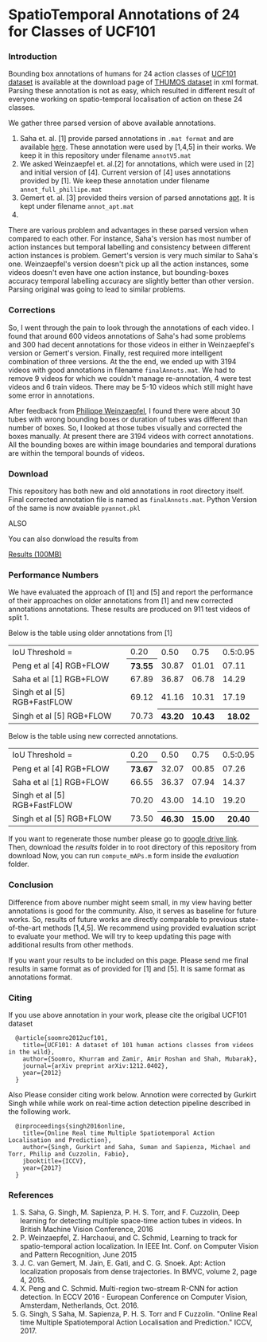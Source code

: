 # SpatioTemporal Annotations of 24 for Classes of UCF101

### Introduction
Bounding box annotations of humans for 24 action classes of <a href="http://crcv.ucf.edu/data/UCF101.php">UCF101 dataset</a> 
is available at the download page of <a href="http://www.thumos.info/download.html">THUMOS dataset</a> in xml format. 
Parsing these annotation is not as easy, which resulted in different result of 
everyone working on spatio-temporal localisation of action on these 24 classes.

We gather three parsed version of above available annotations.
<ol>
<li> Saha <it>et. al.</it> [1] provide parsed annotations in <code>.mat format</code> and are available <a href="https://bitbucket.org/sahasuman/bmvc2016_code">here</a>. 
These annotation were used by [1,4,5] in their works.
We keep it in this repository under filename <code>annotV5.mat</code></li> 
<li> We asked Weinzaepfel <it>et. al.</it>[2] for annotations, which were used in [2] and initial version of [4]. Current version of [4] uses annotations provided by [1]. 
We keep these annotation under filename <code>annot_full_phillipe.mat</code></li>
<li> Gemert <it>et. al.</it> [3] provided theirs version of parsed annotations <a href="<https://github.com/jvgemert/apt">apt</a>. It is kept under filename <code>annot_apt.mat</code> <li>
</ol>

<p>There are various problem and advantages in these parsed version when compared to each other. 
For instance, Saha's version has most number of action instances but temporal labelling and consistency between different action instances is problem. 
Gemert's version is very much similar to Saha's one. 
Weinzaepfel's version doesn't pick up all the action instances, some videos doesn't even have one action instance, 
but bounding-boxes accuracy temporal labelling accuracy are slightly better than other version.
Parsing original was going to lead to similar problems.</p>

### Corrections

<p> So, I went through the pain to look through the annotations of each video. 
I found that around 600 videos annotations of Saha's had some problems and 300 had decent annotations for those videos in either in Weinzaepfel's version or Gemert's version.
Finally, rest required more intelligent combination of three versions. At the the end, we ended up with 3194 videos with good annotations in filename <code>finalAnnots.mat</code>. 
We had to remove 9 videos for which we couldn't manage re-annotation, 4 were test videos and 6 train videos. There may be 5-10 videos which still might have some error in annotations.</p>

After feedback from [Philippe Weinzaepfel](http://www.xrce.xerox.com/About-XRCE/People/Philippe-Weinzaepfel), 
I found there were about 30 tubes with wrong bounding boxes or duration of tubes was different than number of boxes. 
So, I looked at those tubes visually and corrected the boxes manually. 
At present there are 3194 videos with correct annotations. All the bounding boxes are within image boundaries and temporal durations are within the temporal bounds of videos.

### Download
This repository has both new and old annotations in root directory itself.
Final corrected annotation file is named as <code>finalAnnots.mat</code>.
Python Version of the same is now avaiable  <code>pyannot.pkl</code>

ALSO

You can also donwload the results from

[Results (100MB)](https://drive.google.com/drive/folders/0B-LzM05qEdk0MU1kT01hbk50SWM?usp=sharing) 


### Performance Numbers
<p>We have evaluated the approach of [1] and [5] and report the performance of their approaches on older annotations from [1] 
and new corrected annotations annotations. These results are produced on 911 test videos of split 1.</p>

Below is the table using older annotations from [1]

<table style="width:100%">
  <tr>
    <td>IoU Threshold = </td>
    <td>0.20</td> 
    <td>0.50</td>
    <td>0.75</td>
    <td>0.5:0.95</td>
  </tr>
  <tr>
    <td align="left">Peng et al [4] RGB+FLOW </td> 
    <th>73.55</th>
    <td>30.87</td>
    <td>01.01</td> 
    <td>07.11</td>  
  </tr>
  <tr>
    <td align="left">Saha et al [1] RGB+FLOW </td> 
    <td>67.89</td>
    <td>36.87</td> 
    <td>06.78</td>
    <td>14.29</td>
  </tr>
  <tr>
    <td align="left">Singh et al [5] RGB+FastFLOW </td> 
    <td>69.12</td>
    <td>41.16</td> 
    <td>10.31</td>
    <td>17.19</td>
  </tr>
  <tr>
    <td align="left">Singh et al [5] RGB+FLOW </td> 
    <td>70.73</td>
    <th>43.20</th> 
    <th>10.43</th>
    <th>18.02</th>
  </tr>
</table>


Below is the table using new corrected annotations.

<table style="width:100%">
  <tr>
    <td>IoU Threshold = </td>
    <td>0.20</td> 
    <td>0.50</td>
    <td>0.75</td>
    <td>0.5:0.95</td>
  </tr>
  <tr>
    <td align="left">Peng et al [4] RGB+FLOW </td> 
    <th>73.67</th>
    <td>32.07</td>
    <td>00.85</td> 
    <td>07.26</td>  
  </tr>
  <tr>
    <td align="left">Saha et al [1] RGB+FLOW </td> 
    <td>66.55</td>
    <td>36.37</td> 
    <td>07.94</td>
    <td>14.37</td>
  </tr>
  <tr>
    <td align="left">Singh et al [5] RGB+FastFLOW </td> 
    <td>70.20</td>
    <td>43.00</td> 
    <td>14.10</td>
    <td>19.20</td>
  </tr>
  <tr>
    <td align="left">Singh et al [5] RGB+FLOW </td> 
    <td>73.50</td>
    <th>46.30</th>
    <th>15.00</th> 
    <th>20.40</th>  
  </tr>
</table>


If you want to regenerate those number please go to [google drive link](https://drive.google.com/drive/folders/0B-LzM05qEdk0MU1kT01hbk50SWM?usp=sharing).
Then, download the *results* folder in to root directory of this repository from download 
Now, you can run <code>compute_mAPs.m</code> form inside the *evaluation* folder.

### Conclusion
Difference from above number might seem small, in my view having better annotations is good for the community. 
Also, it serves as baseline for future works. So, results of future works are directly comparable to previous state-of-the-art methods [1,4,5]. 
We recommend using provided evaluation script to evaluate your method. We will try to keep updating this page with additional results from other methods.

If you want your results to be included on this page. Please send me final results in same format as of provided for [1] and [5]. It is same format as annotations format.

### Citing
If you use above annotation in your work, please cite the origibal UCF101 dataset 

      @article{soomro2012ucf101,
        title={UCF101: A dataset of 101 human actions classes from videos in the wild},
        author={Soomro, Khurram and Zamir, Amir Roshan and Shah, Mubarak},
        journal={arXiv preprint arXiv:1212.0402},
        year={2012}
      }

Also Please consider citing work below. Annotion were corrected by Gurkirt Singh while while work on real-time action detection pipeline described in the following work. 

      @inproceedings{singh2016online,
        title={Online Real time Multiple Spatiotemporal Action Localisation and Prediction},
        author={Singh, Gurkirt and Saha, Suman and Sapienza, Michael and Torr, Philip and Cuzzolin, Fabio},
        jbooktitle={ICCV},
        year={2017}
      }



### References
<ol>
<li> S. Saha, G. Singh, M. Sapienza, P. H. S. Torr, and F. Cuzzolin, Deep learning for detecting multiple space-time action tubes in videos. In British Machine Vision Conference, 2016</li>
<li> P. Weinzaepfel, Z. Harchaoui, and C. Schmid, Learning to track for spatio-temporal action localization. In IEEE Int. Conf. on Computer Vision and Pattern Recognition, June 2015 </li>
<li> J. C. van Gemert, M. Jain, E. Gati, and C. G. Snoek. Apt: Action localization proposals from dense trajectories. In BMVC, volume 2, page 4, 2015.</li>
<li> X. Peng and C. Schmid. Multi-region two-stream R-CNN for action detection. In ECCV 2016 - European Conference on Computer Vision, Amsterdam, Netherlands, Oct. 2016.</li>
<li> G. Singh, S Saha, M. Sapienza, P. H. S. Torr and F Cuzzolin. "Online Real time Multiple Spatiotemporal Action Localisation and Prediction." ICCV, 2017.</li>
<ol>
